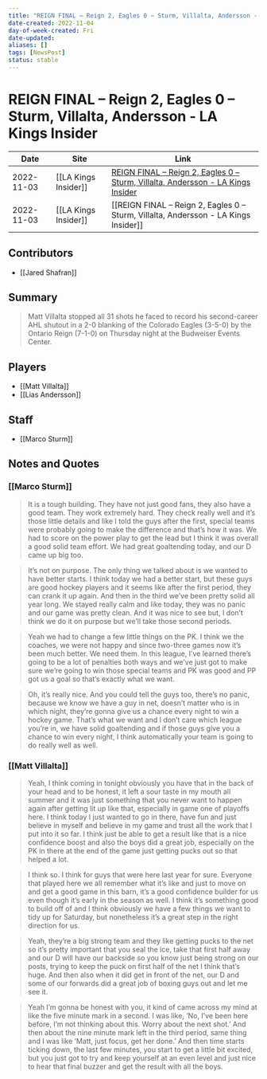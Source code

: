 ```yaml
---
title: "REIGN FINAL – Reign 2, Eagles 0 – Sturm, Villalta, Andersson - LA Kings Insider"
date-created: 2022-11-04
day-of-week-created: Fri
date-updated: 
aliases: []
tags: [NewsPost]
status: stable
---
```


# REIGN FINAL – Reign 2, Eagles 0 – Sturm, Villalta, Andersson - LA Kings Insider

| Date       | Site                 | Link                                                                                                                                                                            |
| ---------- | -------------------- | ------------------------------------------------------------------------------------------------------------------------------------------------------------------------------- |
| 2022-11-03 | [[LA Kings Insider]] | [REIGN FINAL – Reign 2, Eagles 0 – Sturm, Villalta, Andersson - LA Kings Insider](https://lakingsinsider.com/2022/11/03/reign-final-reign-2-eagles-0-sturm-villalta-andersson/) |
| 2022-11-03 | [[LA Kings Insider]] | [[REIGN FINAL – Reign 2, Eagles 0 – Sturm, Villalta, Andersson - LA Kings Insider]]                                                                                             |

## Contributors
- [[Jared Shafran]]


## Summary
> Matt Villalta stopped all 31 shots he faced to record his second-career AHL shutout in a 2-0 blanking of the Colorado Eagles (3-5-0) by the Ontario Reign (7-1-0) on Thursday night at the Budweiser Events Center.


## Players
- [[Matt Villalta]]
- [[Lias Andersson]]


## Staff
- [[Marco Sturm]]


## Notes and Quotes
### [[Marco Sturm]]
> It is a tough building. They have not just good fans, they also have a good team. They work extremely hard. They check really well and it’s those little details and like I told the guys after the first, special teams were probably going to make the difference and that’s how it was. We had to score on the power play to get the lead but I think it was overall a good solid team effort. We had great goaltending today, and our D came up big too.

> It’s not on purpose. The only thing we talked about is we wanted to have better starts. I think today we had a better start, but these guys are good hockey players and it seems like after the first period, they can crank it up again. And then in the third we’ve been pretty solid all year long. We stayed really calm and like today, they was no panic and our game was pretty clean. And it was nice to see but, I don’t think we do it on purpose but we’ll take those second periods.

> Yeah we had to change a few little things on the PK. I think we the coaches, we were not happy and since two-three games now it’s been much better. We need them. In this league, I’ve learned there’s going to be a lot of penalties both ways and we’ve just got to make sure we’re going to win those special teams and PK was good and PP got us a goal so that’s exactly what we want.

> Oh, it’s really nice. And you could tell the guys too, there’s no panic, because we know we have a guy in net, doesn’t matter who is in which night, they’re gonna give us a chance every night to win a hockey game. That’s what we want and I don’t care which league you’re in, we have solid goaltending and if those guys give you a chance to win every night, I think automatically your team is going to do really well as well.

### [[Matt Villalta]]
> Yeah, I think coming in tonight obviously you have that in the back of your head and to be honest, it left a sour taste in my mouth all summer and it was just something that you never want to happen again after getting lit up like that, especially in game one of playoffs here. I think today I just wanted to go in there, have fun and just believe in myself and believe in my game and trust all the work that I put into it so far. I think just be able to get a result like that is a nice confidence boost and also the boys did a great job, especially on the PK in there at the end of the game just getting pucks out so that helped a lot.

> I think so. I think for guys that were here last year for sure. Everyone that played here we all remember what it’s like and just to move on and get a good game in this barn, it’s a good confidence builder for us even though it’s early in the season as well. I think it’s something good to build off of and I think obviously we have a few things we want to tidy up for Saturday, but nonetheless it’s a great step in the right direction for us.

> Yeah, they’re a big strong team and they like getting pucks to the net so it’s pretty important that you seal the ice, take that first half away and our D will have our backside so you know just being strong on our posts, trying to keep the puck on first half of the net I think that’s huge. And then also when it did get in front of the net, our D and some of our forwards did a great job of boxing guys out and let me see it.

> Yeah I’m gonna be honest with you, it kind of came across my mind at like the five minute mark in a second. I was like, ‘No, I’ve been here before, I’m not thinking about this. Worry about the next shot.’ And then about the nine minute mark left in the third period, same thing and I was like ‘Matt, just focus, get her done.’ And then time starts ticking down, the last few minutes, you start to get a little bit excited, but you just got to try and keep yourself at an even level and just nice to hear that final buzzer and get the result with all the boys.